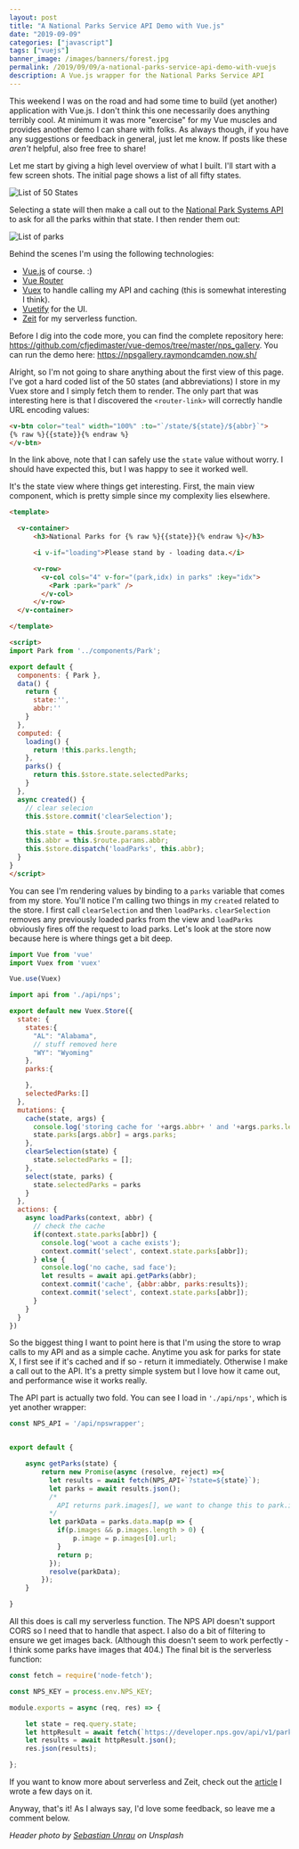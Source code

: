 ```yaml
---
layout: post
title: "A National Parks Service API Demo with Vue.js"
date: "2019-09-09"
categories: ["javascript"]
tags: ["vuejs"]
banner_image: /images/banners/forest.jpg
permalink: /2019/09/09/a-national-parks-service-api-demo-with-vuejs
description: A Vue.js wrapper for the National Parks Service API
---
```


This weekend I was on the road and had some time to build (yet another) application with Vue.js. I don't think this one necessarily does anything terribly cool. At minimum it was more "exercise" for my Vue muscles and provides another demo I can share with folks. As always though, if you have any suggestions or feedback in general, just let me know. If posts like these *aren't* helpful, also free free to share!

Let me start by giving a high level overview of what I built. I'll start with a few screen shots. The initial page shows a list of all fifty states.

<img src="https://static.raymondcamden.com/images/2019/09/nps1.png" alt="List of 50 States" class="imgborder imgcenter">

Selecting a state will then make a call out to the [National Park Systems API](https://www.nps.gov/subjects/digital/nps-data-api.htm) to ask for all the parks within that state. I then render them out:

<img src="https://static.raymondcamden.com/images/2019/09/nps2.png" alt="List of parks" class="imgborder imgcenter">

Behind the scenes I'm using the following technologies:

* [Vue.js](https://vuejs.org/) of course. :)
* [Vue Router](https://router.vuejs.org/)
* [Vuex](https://vuex.vuejs.org/) to handle calling my API and caching (this is somewhat interesting I think).
* [Vuetify](https://vuetifyjs.com/en/) for the UI.
* [Zeit](https://zeit.co/) for my serverless function.

Before I dig into the code more, you can find the complete repository here: <https://github.com/cfjedimaster/vue-demos/tree/master/nps_gallery>. You can run the demo here: <https://npsgallery.raymondcamden.now.sh/> 

Alright, so I'm not going to share anything about the first view of this page. I've got a hard coded list of the 50 states (and abbreviations) I store in my Vuex store and I simply fetch them to render. The only part that was interesting here is that I discovered the `<router-link>` will correctly handle URL encoding values:

```html
<v-btn color="teal" width="100%" :to="`/state/${state}/${abbr}`">
{% raw %}{{state}}{% endraw %}
</v-btn>
```

In the link above, note that I can safely use the `state` value without worry. I should have expected this, but I was happy to see it worked well. 

It's the state view where things get interesting. First, the main view component, which is pretty simple since my complexity lies elsewhere.

```html
<template>

  <v-container>
      <h3>National Parks for {% raw %}{{state}}{% endraw %}</h3>

      <i v-if="loading">Please stand by - loading data.</i>

      <v-row>
        <v-col cols="4" v-for="(park,idx) in parks" :key="idx">
          <Park :park="park" />
        </v-col>
      </v-row>
  </v-container>

</template>

<script>
import Park from '../components/Park';

export default {
  components: { Park },
  data() {
    return {
      state:'',
      abbr:''
    }
  },
  computed: {
    loading() {
      return !this.parks.length;
    },
    parks() {
      return this.$store.state.selectedParks;
    }
  },
  async created() {
    // clear selecion
    this.$store.commit('clearSelection');

    this.state = this.$route.params.state;
    this.abbr = this.$route.params.abbr;
    this.$store.dispatch('loadParks', this.abbr);
  }
}
</script>
```

You can see I'm rendering values by binding to a `parks` variable that comes from my store. You'll notice I'm calling two things in my `created` related to the store. I first call `clearSelection` and then `loadParks`. `clearSelection` removes any previously loaded parks from the view and `loadParks` obviously fires off the request to load parks. Let's look at the store now because here is where things get a bit deep.

```js
import Vue from 'vue'
import Vuex from 'vuex'

Vue.use(Vuex)

import api from './api/nps';

export default new Vuex.Store({
  state: {
    states:{
      "AL": "Alabama",
	  // stuff removed here
      "WY": "Wyoming"
    }, 
    parks:{

    },
    selectedParks:[]
  },
  mutations: {
    cache(state, args) {
      console.log('storing cache for '+args.abbr+ ' and '+args.parks.length + ' parks');
      state.parks[args.abbr] = args.parks;
    },
    clearSelection(state) {
      state.selectedParks = [];
    },
    select(state, parks) {
      state.selectedParks = parks
    }
  },
  actions: {
    async loadParks(context, abbr) {
      // check the cache
      if(context.state.parks[abbr]) {
        console.log('woot a cache exists');
        context.commit('select', context.state.parks[abbr]);
      } else {
        console.log('no cache, sad face');
        let results = await api.getParks(abbr);
        context.commit('cache', {abbr:abbr, parks:results});
        context.commit('select', context.state.parks[abbr]);
      }
    }
  }
})
```

So the biggest thing I want to point here is that I'm using the store to wrap calls to my API and as a simple cache. Anytime you ask for parks for state X, I first see if it's cached and if so - return it immediately. Otherwise I make a call out to the API. It's a pretty simple system but I love how it came out, and performance wise it works really. 

The API part is actually two fold. You can see I load in `'./api/nps'`, which is yet another wrapper:

```js
const NPS_API = '/api/npswrapper';


export default {

    async getParks(state) {
        return new Promise(async (resolve, reject) =>{
          let results = await fetch(NPS_API+`?state=${state}`);
          let parks = await results.json();
          /*
            API returns park.images[], we want to change this to park.image to simplify it
          */
          let parkData = parks.data.map(p => {
            if(p.images && p.images.length > 0) {
                p.image = p.images[0].url;
            }
            return p;
          });
          resolve(parkData);  
        });
    }

}
```

All this does is call my serverless function. The NPS API doesn't support CORS so I need that to handle that aspect. I also do a bit of filtering to ensure we get images back. (Although this doesn't seem to work perfectly - I think some parks have images that 404.) The final bit is the serverless function:

```js
const fetch = require('node-fetch');

const NPS_KEY = process.env.NPS_KEY;

module.exports = async (req, res) => {

    let state = req.query.state;
    let httpResult = await fetch(`https://developer.nps.gov/api/v1/parks?stateCode=${state}&limit=100&fields=images&api_key=${NPS_KEY}`);
    let results = await httpResult.json();
    res.json(results);

};
```

If you want to know more about serverless and Zeit, check out the [article](https://www.raymondcamden.com/2019/09/06/a-look-at-zeits-zero-config-and-serverless-platform) I wrote a few days on it. 

Anyway, that's it! As I always say, I'd love some feedback, so leave me a comment below.

<i>Header photo by <a href="https://unsplash.com/@sebastian_unrau?utm_source=unsplash&utm_medium=referral&utm_content=creditCopyText">Sebastian Unrau</a> on Unsplash</i>